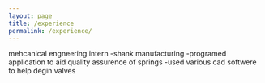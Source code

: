 ```yaml
---
layout: page
title: /experience
permalink: /experience/
---
```


mehcanical engneering intern
-shank manufacturing
-programed application to aid quality assurence of springs
-used various cad softwere to help degin valves
